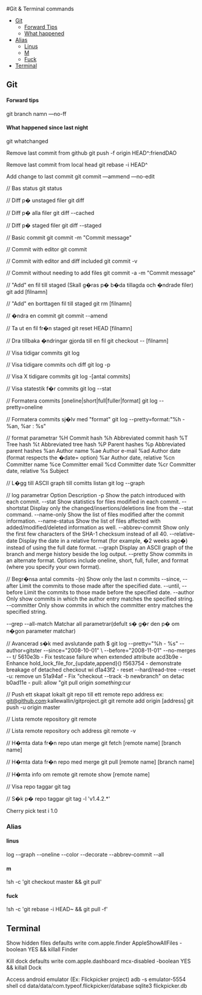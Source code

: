 #Git & Terminal commands

* [Git](#git)
    * [Forward Tips](#forward-tips)
    * [What happened](#what-happened-since-last-night)
* [Alias](#terminal)
    * [Linus](#linus)
    * [M](#m)
    * [Fuck](#fuck)
* [Terminal](#terminal)

## Git
#### Forward tips
git branch namn —no-ff

#### What happened since last night
git whatchanged

Remove last commit from github
git push -f origin HEAD^:friendDAO

Remove last commit from local head
git rebase -i HEAD^

Add change to last commit
git commit —ammend —no-edit

// Bas status
git status

// Diff p� unstaged filer
git diff 

// Diff p� alla filer
git diff --cached

// Diff p� staged filer
git diff --staged

// Basic commit
git commit -m "Commit message"

// Commit with editor
git commit

// Commit with editor and diff included
git commit -v

// Commit without needing to add files
git commit -a -m "Commit message"

// "Add" en fil till staged (Skall g�ras p� b�da tillagda och �ndrade filer)
git add [filnamn]

// "Add" en borttagen fil till staged
git rm [filnamn]

// �ndra en commit
git commit --amend

// Ta ut en fil fr�n staged
git reset HEAD [filnamn]

// Dra tillbaka �ndringar gjorda till en fil
git checkout -- [filnamn]

// Visa tidigar commits
git log

// Visa tidigare commits och diff
git log -p

// Visa X tidigare commits
git log -[antal commits]

// Visa statestik f�r commits
git log --stat

// Formatera commits [oneline|short|full|fuller|format]
git log --pretty=oneline

// Formatera commits sj�lv med "format"
git log --pretty=format:"%h - %an, %ar : %s"

// format parametrar
%H  Commit hash
%h  Abbreviated commit hash
%T  Tree hash
%t  Abbreviated tree hash
%P  Parent hashes
%p  Abbreviated parent hashes
%an Author name
%ae Author e-mail
%ad Author date (format respects the �date= option)
%ar Author date, relative
%cn Committer name
%ce Committer email
%cd Committer date
%cr Committer date, relative
%s  Subject

// L�gg till ASCII graph till comitts listan
git log --graph

// log parametrar
Option  Description
-p  Show the patch introduced with each commit.
--stat  Show statistics for files modified in each commit.
--shortstat Display only the changed/insertions/deletions line from the --stat command.
--name-only Show the list of files modified after the commit information.
--name-status   Show the list of files affected with added/modified/deleted information as well.
--abbrev-commit Show only the first few characters of the SHA-1 checksum instead of all 40.
--relative-date Display the date in a relative format (for example, �2 weeks ago�) instead of using the full date format.
--graph Display an ASCII graph of the branch and merge history beside the log output.
--pretty    Show commits in an alternate format. Options include oneline, short, full, fuller, and format (where you specify your own format).

// Begr�nsa antal commits
-(n)    Show only the last n commits
--since, --after    Limit the commits to those made after the specified date.
--until, --before   Limit the commits to those made before the specified date.
--author    Only show commits in which the author entry matches the specified string.
--committer Only show commits in which the committer entry matches the specified string.

--grep
--all-match Matchar all parametrar(defult s� g�r den p� om n�gon parameter matchar)

// Avancerad s�k med avslutande path
$ git log --pretty="%h - %s" --author=gitster --since="2008-10-01" \ --before="2008-11-01" --no-merges -- t/
5610e3b - Fix testcase failure when extended attribute
acd3b9e - Enhance hold_lock_file_for_{update,append}()
f563754 - demonstrate breakage of detached checkout wi
d1a43f2 - reset --hard/read-tree --reset -u: remove un
51a94af - Fix "checkout --track -b newbranch" on detac
b0ad11e - pull: allow "git pull origin $something:$cur

// Push ett skapat lokalt git repo till ett remote repo address ex: git@github.com:kallewallin/gitproject.git
git remote add origin [address]
git push -u origin master

// Lista remote repository
git remote

// Lista remote repository och address
git remote -v

// H�mta data fr�n repo utan merge
git fetch [remote name] [branch name] 

// H�mta data fr�n repo med merge
git pull [remote name] [branch name] 

// H�mta info om remote
git remote show [remote name] 

// Visa repo taggar
git tag

// S�k p� repo taggar
git tag -l 'v1.4.2.*'

Cherry pick test i 1.0

### Alias
#### linus
log --graph --oneline --color --decorate --abbrev-commit --all

#### m
!sh -c 'git checkout master && git pull'

#### fuck
!sh -c 'git rebase -i HEAD~ && git pull -f'

## Terminal
Show hidden files
defaults write com.apple.finder AppleShowAllFiles -boolean YES && killall Finder

Kill dock
defaults write com.apple.dashboard mcx-disabled -boolean YES && killall Dock

Access android emulator (Ex: Flickpicker project)
adb -s emulator-5554 shell
cd data/data/com.typeof.flickpicker/database
sqlite3 flickpicker.db
